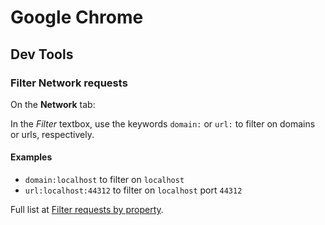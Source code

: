 # Google Chrome

## Dev Tools

### Filter Network requests

On the **Network** tab:

In the _Filter_ textbox, use the keywords `domain:` or `url:` to filter on domains or urls, respectively.

#### Examples

- `domain:localhost` to filter on `localhost`
- `url:localhost:44312` to filter on `localhost` port `44312`

Full list at [Filter requests by property](https://developer.chrome.com/docs/devtools/network/reference#filter-by-property).

